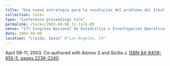 ```yaml
---
title: "Una nueva estrategia para la resolución del problema del árbol generador multicriterio mediante algoritmos genéticos" #"Conference Proceeding talk 3 on Relevant Topic in Your Field"
collection: talks
type: "Conference proceedings talk"
permalink: /talks/2003-04-08_11-talk-09
venue: "27º Congreso Nacional de Estadística e Investigación Operativa (SEIO)" #"Testing Institute of America 2014 Annual Conference"
date: 2003-04-08
location: "Lleida, Spain" #"Los Angeles, CA"
---
```

April 08-11, 2003. Co-authored with Alonso S and Sicilia J. [ISBN 84-8409-955-5, pages 2236-2240](https://dialnet.unirioja.es/servlet/articulo?codigo=1167408). 
